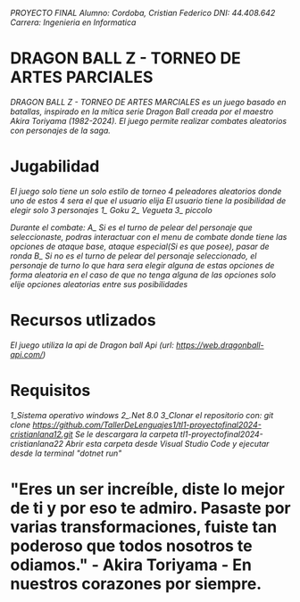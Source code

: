 *PROYECTO FINAL*
*Alumno: Cordoba, Cristian Federico*
*DNI: 44.408.642*
*Carrera: Ingenieria en Informatica*

# DRAGON BALL Z - TORNEO DE ARTES PARCIALES
*DRAGON BALL Z - TORNEO DE ARTES MARCIALES es un juego basado en batallas, inspirado en la mítica serie Dragon Ball creada por el maestro Akira Toriyama (1982-2024). El juego permite realizar combates aleatorios con personajes de la saga.*

# Jugabilidad 
*El juego solo tiene un solo estilo de torneo*
*4 peleadores aleatorios donde uno de estos 4 sera el que el usuario elija*
*El usuario tiene la posibilidad de elegir solo 3 personajes*
    *1_ Goku*
    *2_ Vegueta*
    *3_ piccolo*

*Durante el combate:*
*A_ Si es el turno de pelear del personaje que seleccionaste, podras interactuar con el menu de combate donde tiene las opciones de ataque base, ataque especial(Si es que posee),  pasar de ronda*
*B_ Si no es el turno de pelear del personaje seleccionado, el personaje de turno lo que hara sera elegir alguna de estas opciones de forma aleatoria en el caso de que no tenga alguna de las opciones solo elije opciones aleatorias entre sus posibilidades*

# Recursos utlizados
*El juego utiliza la api de Dragon ball Api (url: https://web.dragonball-api.com/)*

# Requisitos 
*1_Sistema operativo windows*
*2_.Net 8.0*
*3_Clonar el repositorio con: git clone https://github.com/TallerDeLenguajes1/tl1-proyectofinal2024-cristianlana12.git* 
*Se le descargara la carpeta tl1-proyectofinal2024-cristianlana22*
*Abrir esta carpeta desde Visual Studio Code y ejecutar desde la terminal "dotnet run"*

# "Eres un ser increíble, diste lo mejor de ti y por eso te admiro. Pasaste por varias transformaciones, fuiste tan poderoso que todos nosotros te odiamos." - Akira Toriyama - En nuestros corazones por siempre. #
